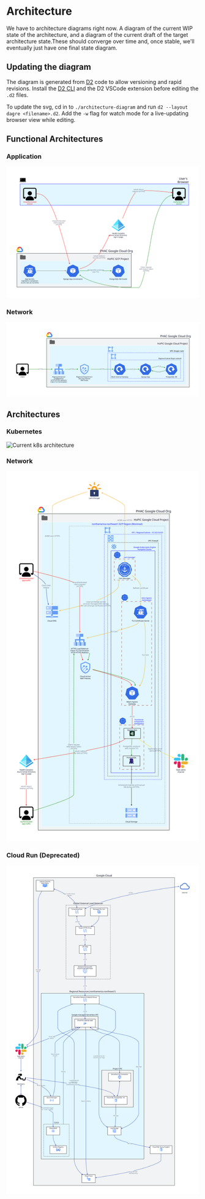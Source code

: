 # Architecture

We have to architecture diagrams right now. A diagram of the current WIP state of the architecture, and a diagram of the current draft of the target architecture state.These should converge over time and, once stable, we'll eventually just have one final state diagram. 

## Updating the diagram

The diagram is generated from [D2](https://d2lang.com/) code to allow versioning and rapid revisions. Install the [D2 CLI](https://d2lang.com/tour/install/) and the D2 VSCode extension before editing the `.d2` files.

To update the svg, cd in to `./architecture-diagram` and run `d2 --layout dagre <filename>.d2`. Add the `-w` flag for watch mode for a live-updating browser view while editing.

## Functional Architectures

### Application

![Functional component architecture](architecture-functional-components.svg)

### Network

![Functional network architecture](architecture-functional-network.svg)

## Architectures

### Kubernetes

![Current k8s architecture](architecture-k8s.svg)

### Network

![Current network architecture](architecture-network.svg)

### Cloud Run (Deprecated)

![Old Cloud Run architecture](architecture-cloud-run.svg)

